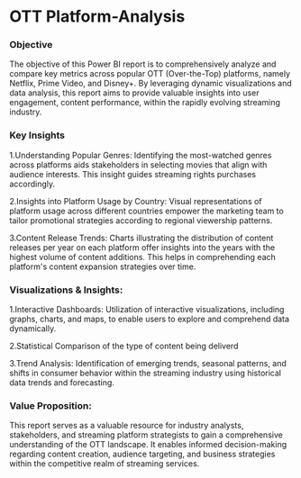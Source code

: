 # OTT Platform-Analysis
### Objective
The objective of this Power BI report is to comprehensively analyze and compare key metrics across popular OTT (Over-the-Top) platforms, namely Netflix, Prime Video, and Disney+. By leveraging dynamic visualizations and data analysis, this report aims to provide valuable insights into user engagement, content performance, within the rapidly evolving streaming industry.

### Key Insights
1.Understanding Popular Genres: Identifying the most-watched genres across platforms aids stakeholders in selecting movies that align with audience interests. This insight guides streaming rights purchases accordingly.

2.Insights into Platform Usage by Country: Visual representations of platform usage across different countries empower the marketing team to tailor promotional strategies according to regional viewership patterns.

3.Content Release Trends: Charts illustrating the distribution of content releases per year on each platform offer insights into the years with the highest volume of content additions. This helps in comprehending each platform's content expansion strategies over time.



### Visualizations & Insights:
1.Interactive Dashboards: Utilization of interactive visualizations, including graphs, charts, and maps, to enable users to explore and comprehend data dynamically.

2.Statistical Comparison of the type of content being deliverd 

3.Trend Analysis: Identification of emerging trends, seasonal patterns, and shifts in consumer behavior within the streaming industry using historical data trends and forecasting.

### Value Proposition:
This report serves as a valuable resource for industry analysts, stakeholders, and streaming platform strategists to gain a comprehensive understanding of the OTT landscape. It enables informed decision-making regarding content creation, audience targeting, and business strategies within the competitive realm of streaming services.

